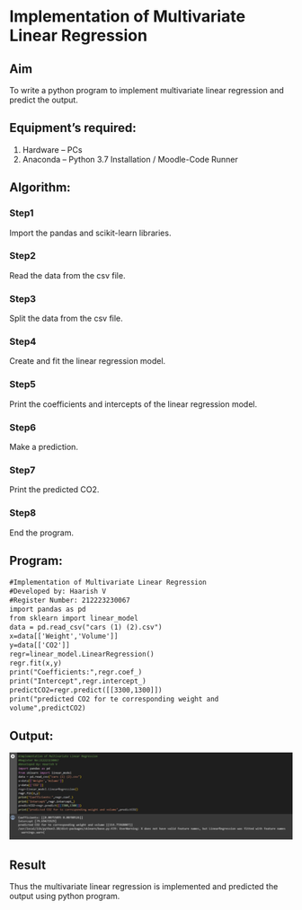 # Implementation of Multivariate Linear Regression
## Aim
To write a python program to implement multivariate linear regression and predict the output.
## Equipment’s required:
1.	Hardware – PCs
2.	Anaconda – Python 3.7 Installation / Moodle-Code Runner
## Algorithm:
### Step1
Import the pandas and scikit-learn libraries.

### Step2
Read the data from the csv file.

### Step3
Split the data from the csv file.

### Step4
Create and fit the linear regression model.

### Step5
Print the coefficients and intercepts of the linear regression model.

### Step6
Make a prediction.

### Step7
Print the predicted CO2.

### Step8
End the program.

## Program:
```
#Implementation of Multivariate Linear Regression
#Developed by: Haarish V
#Register Number: 212223230067
import pandas as pd
from sklearn import linear_model
data = pd.read_csv("cars (1) (2).csv")
x=data[['Weight','Volume']]
y=data[['CO2']]
regr=linear_model.LinearRegression()
regr.fit(x,y)
print("Coefficients:",regr.coef_)
print("Intercept",regr.intercept_)
predictCO2=regr.predict([[3300,1300]])
print("predicted CO2 for te corresponding weight and volume",predictCO2)
```

## Output:
![output](/output.jpg)

## Result
Thus the multivariate linear regression is implemented and predicted the output using python program.